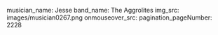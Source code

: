 musician_name: Jesse
band_name: The Aggrolites
img_src: images/musician0267.png
onmouseover_src: 
pagination_pageNumber: 2228